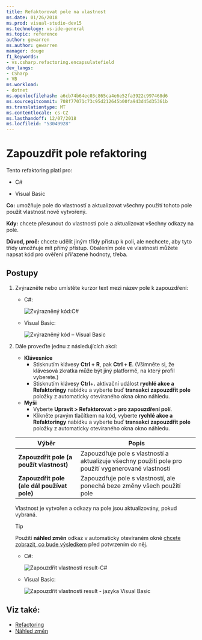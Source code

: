 ```yaml
---
title: Refaktorovat pole na vlastnost
ms.date: 01/26/2018
ms.prod: visual-studio-dev15
ms.technology: vs-ide-general
ms.topic: reference
author: gewarren
ms.author: gewarren
manager: douge
f1_keywords:
- vs.csharp.refactoring.encapsulatefield
dev_langs:
- CSharp
- VB
ms.workload:
- dotnet
ms.openlocfilehash: a6cb74b64ec03c865ca4e6e52fa3922c997468d6
ms.sourcegitcommit: 708f77071c73c95d212645b00fa943d45d35361b
ms.translationtype: MT
ms.contentlocale: cs-CZ
ms.lasthandoff: 12/07/2018
ms.locfileid: "53049928"
---
```

# <a name="encapsulate-a-field-refactoring"></a>Zapouzdřit pole refaktoring

Tento refaktoring platí pro:

- C#

- Visual Basic

**Co:** umožňuje pole do vlastností a aktualizovat všechny použití tohoto pole použít vlastnost nově vytvořený.

**Kdy:** chcete přesunout do vlastnosti pole a aktualizovat všechny odkazy na pole.

**Důvod, proč:** chcete udělit jiným třídy přístup k poli, ale nechcete, aby tyto třídy umožňuje mít přímý přístup.  Obalením pole ve vlastnosti můžete napsat kód pro ověření přiřazené hodnoty, třeba.

## <a name="how-to"></a>Postupy

1. Zvýrazněte nebo umístěte kurzor text mezi název pole k zapouzdření:

   - C#:

       ![Zvýrazněný kód:C#](media/encapsulate-highlight-cs.png)

   - Visual Basic:

       ![Zvýrazněný kód – Visual Basic](media/encapsulate-highlight-vb.png)

2. Dále proveďte jednu z následujících akcí:

   - **Klávesnice**
      - Stisknutím klávesy **Ctrl + R**, pak **Ctrl + E**.  (Všimněte si, že klávesová zkratka může být jiný platformě, na který profil vyberete.)
      - Stisknutím klávesy **Ctrl**+**.** aktivační událost **rychlé akce a Refaktoringy** nabídku a vyberte buď **transakci zapouzdřit pole** položky z automaticky otevíraného okna okno náhledu.
   - **Myši**
      - Vyberte **Upravit > Refaktorovat > pro zapouzdření polí**.
      - Klikněte pravým tlačítkem na kód, vyberte **rychlé akce a Refaktoringy** nabídku a vyberte buď **transakci zapouzdřit pole** položky z automaticky otevíraného okna okno náhledu.

   Výběr | Popis
   --------- | -----------
   **Zapouzdřit pole (a použít vlastnost)** | Zapouzdřuje pole s vlastností a aktualizuje všechny použití pole pro použití vygenerované vlastnosti
   **Zapouzdřit pole (ale dál používat pole)** | Zapouzdřuje pole s vlastností, ale ponechá beze změny všech použití pole

   Vlastnost je vytvořen a odkazy na pole jsou aktualizovány, pokud vybraná.

   > [!TIP]
   > Použití **náhled změn** odkaz v automaticky otevíraném okně [chcete zobrazit, co bude výsledkem](../../ide/preview-changes.md) před potvrzením do něj.

   - C#:

      ![Zapouzdřit vlastnosti result-C#](media/encapsulate-result-cs.png)

   - Visual Basic:

      ![Zapouzdřit vlastnosti result - jazyka Visual Basic](media/encapsulate-result-vb.png)

## <a name="see-also"></a>Viz také:

- [Refactoring](../refactoring-in-visual-studio.md)
- [Náhled změn](../../ide/preview-changes.md)